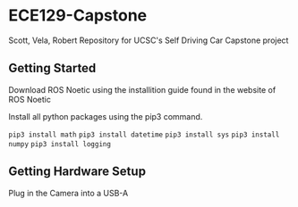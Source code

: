 # ECE129-Capstone

Scott, Vela, Robert
Repository for UCSC's Self Driving Car Capstone project

## Getting Started

Download ROS Noetic using the installition guide found in the website of ROS Noetic

Install all python packages using the pip3 command.

` pip3 install math `
` pip3 install datetime `
` pip3 install sys `
` pip3 install numpy `
` pip3 install logging `

## Getting Hardware Setup 

Plug in the Camera into a USB-A
